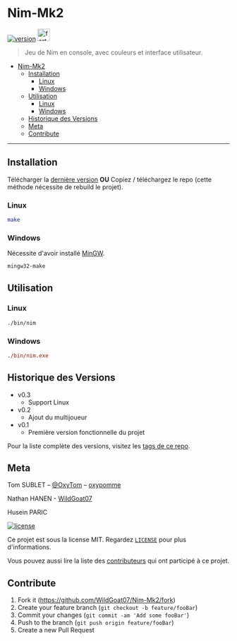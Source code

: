 # Nim-Mk2

[![version](https://img.shields.io/github/v/release/WildGoat07/Nim-Mk2?label=Version&style=for-the-badge)](https://shields.io)
<a href="https://forthebadge.com/"><img src="https://forthebadge.com/images/badges/made-with-c.svg" alt="forthebadge" height="28"/></a>

> Jeu de Nim en console, avec couleurs et interface utilisateur.

- [Nim-Mk2](#nim-mk2)
  - [Installation](#installation)
    - [Linux](#linux)
    - [Windows](#windows)
  - [Utilisation](#utilisation)
    - [Linux](#linux-1)
    - [Windows](#windows-1)
  - [Historique des Versions](#historique-des-versions)
  - [Meta](#meta)
  - [Contribute](#contribute)

---

## Installation

Télécharger la [dernière version](https://github.com/WildGoat07/Nim-Mk2/releases/latest/download/nim.exe) **OU** Copiez / téléchargez le repo (cette méthode nécessite de rebuild le projet).

### Linux

```bash
make
```

### Windows

Nécessite d'avoir installé [MinGW](https://docs.google.com/document/d/1IYkS_ZOven-HJ6rKV5-hOzKwNFjYbwX55mPAaJxsUok/edit?usp=sharing).

```ps
mingw32-make
```

## Utilisation

### Linux

```bash
./bin/nim
```

### Windows

```ps
./bin/nim.exe
```

## Historique des Versions

- v0.3
  - Support Linux
- v0.2
  - Ajout du multijoueur
- v0.1
  - Première version fonctionnelle du projet

Pour la liste complète des versions, visitez les [tags de ce repo](https://github.com/WildGoat07/Nim-Mk2/tags).

## Meta

Tom SUBLET – [@OxyTom](https://twitter.com/OxyT0m8) – [oxypomme](https://github.com/oxypomme)

Nathan HANEN - [WildGoat07](https://github.com/WildGoat07)

Husein PARIC

[![license](https://img.shields.io/github/license/WildGoat07/Nim-Mk2?style=for-the-badge)](https://github.com/WildGoat07/Nim-Mk2/blob/master/LICENSE)

Ce projet est sous la license MIT. Regardez [``LICENSE``](https://github.com/WildGoat07/Nim-Mk2/blob/master/LICENSE) pour plus d'informations.

Vous pouvez aussi lire la liste des [contributeurs](https://github.com/oxypomme/DofLog/contributors) qui ont participé à ce projet.

## Contribute

1. Fork it (<https://github.com/WildGoat07/Nim-Mk2/fork>)
2. Create your feature branch (`git checkout -b feature/fooBar`)
3. Commit your changes (`git commit -am 'Add some fooBar'`)
4. Push to the branch (`git push origin feature/fooBar`)
5. Create a new Pull Request
